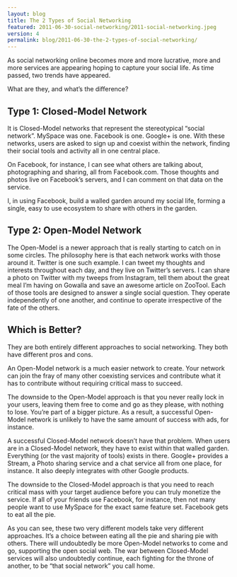 ```yaml
---
layout: blog
title: The 2 Types of Social Networking
featured: 2011-06-30-social-networking/2011-social-networking.jpeg
version: 4
permalink: blog/2011-06-30-the-2-types-of-social-networking/
---
```


As social networking online becomes more and more lucrative, more and more services are appearing hoping to capture your social life. As time passed, two trends have appeared.

What are they, and what’s the difference?
<!--more-->
## Type 1: Closed-Model Network
It is Closed-Model networks that represent the stereotypical “social network”. MySpace was one. Facebook is one. Google+ is one. With these networks, users are asked to sign up and coexist within the network, finding their social tools and activity all in one central place.

On Facebook, for instance, I can see what others are talking about, photographing and sharing, all from Facebook.com. Those thoughts and photos live on Facebook’s servers, and I can comment on that data on the service.

I, in using Facebook, build a walled garden around my social life, forming a single, easy to use ecosystem to share with others in the garden.

## Type 2: Open-Model Network
The Open-Model is a newer approach that is really starting to catch on in some circles. The philosophy here is that each network works with those around it. Twitter is one such example. I can tweet my thoughts and interests throughout each day, and they live on Twitter’s servers. I can share a photo on Twitter with my tweeps from Instagram, tell them about the great meal I’m having on Gowalla and save an awesome article on ZooTool. Each of those tools are designed to answer a single social question. They operate independently of one another, and continue to operate irrespective of the fate of the others.

## Which is Better?
They are both entirely different approaches to social networking. They both have different pros and cons.

An Open-Model network is a much easier network to create. Your network can join the fray of many other coexisting services and contribute what it has to contribute without requiring critical mass to succeed.

The downside to the Open-Model approach is that you never really lock in your users, leaving them free to come and go as they please, with nothing to lose. You’re part of a bigger picture. As a result, a successful Open-Model network is unlikely to have the same amount of success with ads, for instance.

A successful Closed-Model network doesn’t have that problem. When users are in a Closed-Model network, they have to exist within that walled garden. Everything (or the vast majority of tools) exists in there. Google+ provides a Stream, a Photo sharing service and a chat service all from one place, for instance. It also deeply integrates with other Google products.

The downside to the Closed-Model approach is that you need to reach critical mass with your target audience before you can truly monetize the service. If all of your friends use Facebook, for instance, then not many people want to use MySpace for the exact same feature set. Facebook gets to eat all the pie.

As you can see, these two very different models take very different approaches. It’s a choice between eating all the pie and sharing pie with others. There will undoubtedly be more Open-Model networks to come and go, supporting the open social web. The war between Closed-Model services will also undoubtedly continue, each fighting for the throne of another, to be “that social network” you call home.
